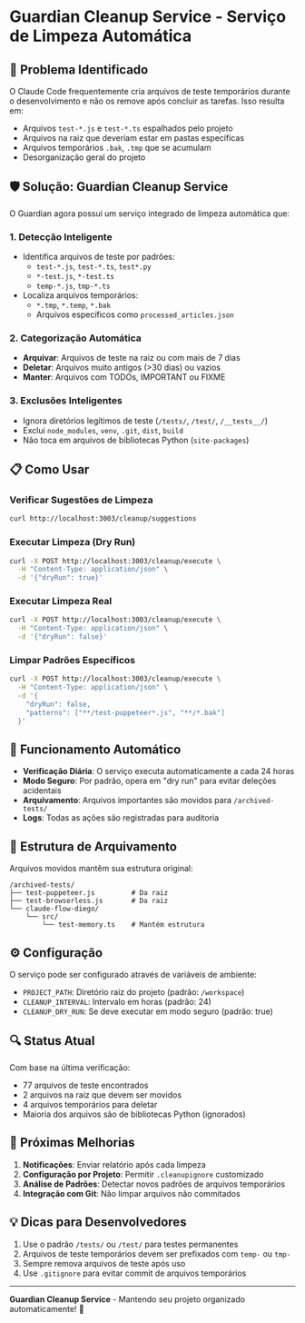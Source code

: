 # Guardian Cleanup Service - Serviço de Limpeza Automática

## 🎯 Problema Identificado

O Claude Code frequentemente cria arquivos de teste temporários durante o desenvolvimento e não os remove após concluir as tarefas. Isso resulta em:

- Arquivos `test-*.js` e `test-*.ts` espalhados pelo projeto
- Arquivos na raiz que deveriam estar em pastas específicas
- Arquivos temporários `.bak`, `.tmp` que se acumulam
- Desorganização geral do projeto

## 🛡️ Solução: Guardian Cleanup Service

O Guardian agora possui um serviço integrado de limpeza automática que:

### 1. **Detecção Inteligente**
- Identifica arquivos de teste por padrões:
  - `test-*.js`, `test-*.ts`, `test*.py`
  - `*-test.js`, `*-test.ts`
  - `temp-*.js`, `tmp-*.ts`
- Localiza arquivos temporários:
  - `*.tmp`, `*.temp`, `*.bak`
  - Arquivos específicos como `processed_articles.json`

### 2. **Categorização Automática**
- **Arquivar**: Arquivos de teste na raiz ou com mais de 7 dias
- **Deletar**: Arquivos muito antigos (>30 dias) ou vazios
- **Manter**: Arquivos com TODOs, IMPORTANT ou FIXME

### 3. **Exclusões Inteligentes**
- Ignora diretórios legítimos de teste (`/tests/`, `/test/`, `/__tests__/`)
- Exclui `node_modules`, `venv`, `.git`, `dist`, `build`
- Não toca em arquivos de bibliotecas Python (`site-packages`)

## 📋 Como Usar

### Verificar Sugestões de Limpeza
```bash
curl http://localhost:3003/cleanup/suggestions
```

### Executar Limpeza (Dry Run)
```bash
curl -X POST http://localhost:3003/cleanup/execute \
  -H "Content-Type: application/json" \
  -d '{"dryRun": true}'
```

### Executar Limpeza Real
```bash
curl -X POST http://localhost:3003/cleanup/execute \
  -H "Content-Type: application/json" \
  -d '{"dryRun": false}'
```

### Limpar Padrões Específicos
```bash
curl -X POST http://localhost:3003/cleanup/execute \
  -H "Content-Type: application/json" \
  -d '{
    "dryRun": false,
    "patterns": ["**/test-puppeteer*.js", "**/*.bak"]
  }'
```

## 🤖 Funcionamento Automático

- **Verificação Diária**: O serviço executa automaticamente a cada 24 horas
- **Modo Seguro**: Por padrão, opera em "dry run" para evitar deleções acidentais
- **Arquivamento**: Arquivos importantes são movidos para `/archived-tests/`
- **Logs**: Todas as ações são registradas para auditoria

## 📂 Estrutura de Arquivamento

Arquivos movidos mantêm sua estrutura original:
```
/archived-tests/
├── test-puppeteer.js         # Da raiz
├── test-browserless.js       # Da raiz
└── claude-flow-diego/
    └── src/
        └── test-memory.ts    # Mantém estrutura
```

## ⚙️ Configuração

O serviço pode ser configurado através de variáveis de ambiente:

- `PROJECT_PATH`: Diretório raiz do projeto (padrão: `/workspace`)
- `CLEANUP_INTERVAL`: Intervalo em horas (padrão: 24)
- `CLEANUP_DRY_RUN`: Se deve executar em modo seguro (padrão: true)

## 🔍 Status Atual

Com base na última verificação:
- 77 arquivos de teste encontrados
- 2 arquivos na raiz que devem ser movidos
- 4 arquivos temporários para deletar
- Maioria dos arquivos são de bibliotecas Python (ignorados)

## 🚀 Próximas Melhorias

1. **Notificações**: Enviar relatório após cada limpeza
2. **Configuração por Projeto**: Permitir `.cleanupignore` customizado
3. **Análise de Padrões**: Detectar novos padrões de arquivos temporários
4. **Integração com Git**: Não limpar arquivos não commitados

## 💡 Dicas para Desenvolvedores

1. Use o padrão `/tests/` ou `/test/` para testes permanentes
2. Arquivos de teste temporários devem ser prefixados com `temp-` ou `tmp-`
3. Sempre remova arquivos de teste após uso
4. Use `.gitignore` para evitar commit de arquivos temporários

---

**Guardian Cleanup Service** - Mantendo seu projeto organizado automaticamente! 🧹